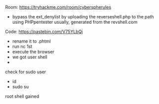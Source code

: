 Room: https://tryhackme.com/room/cyberspherules

- bypass the ext_denylist by uploading the reverseshell.php to the path using PHPpentester usually, generated from the revshell.com

Code: https://pastebin.com/V75YLbQj
- rename it to .phtml
- run nc 1st
- execute the browser
- we got user shell
- 
check for sudo user
- id
- sudo su

root shell gained

